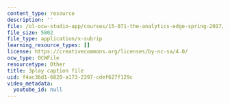 ```yaml
---
content_type: resource
description: ''
file: /ol-ocw-studio-app/courses/15-071-the-analytics-edge-spring-2017/f4ac36d16820a1732397cdef627f129c_HIIclMih_zQ.srt
file_size: 5802
file_type: application/x-subrip
learning_resource_types: []
license: https://creativecommons.org/licenses/by-nc-sa/4.0/
ocw_type: OCWFile
resourcetype: Other
title: 3play caption file
uid: f4ac36d1-6820-a173-2397-cdef627f129c
video_metadata:
  youtube_id: null
---
```

